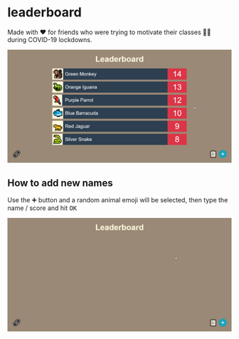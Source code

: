 # leaderboard

Made with ❤️ for friends who were trying to motivate their classes 🧑‍🏫 during COVID-19 lockdowns.

![overview](/README/overview.gif)

## How to add new names

Use the <kbd>➕</kbd> button and a random animal emoji will be selected, then type the name / score and hit <kbd>OK</kbd>

![how to add new names](/README/add_names.gif)
